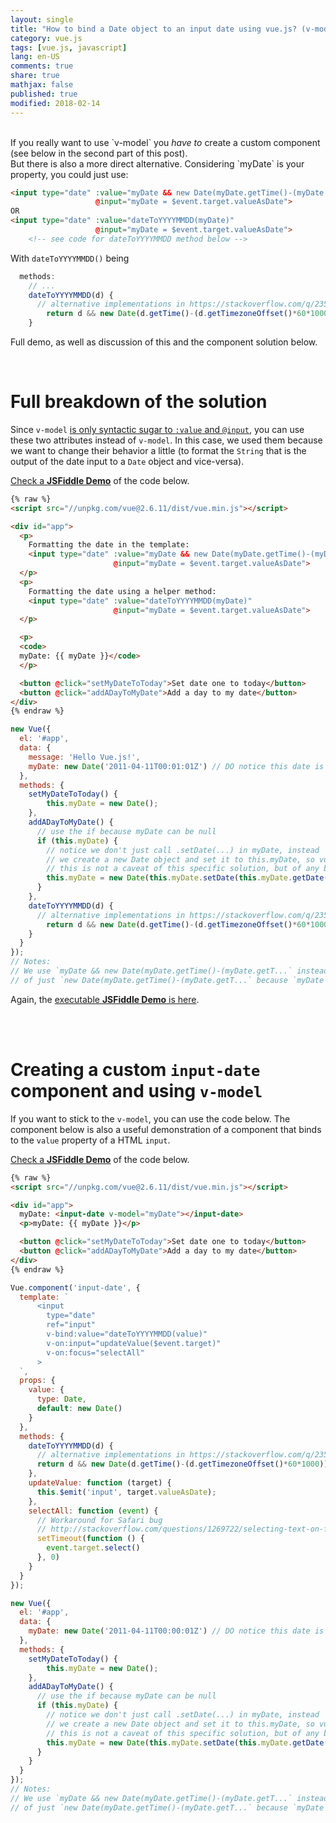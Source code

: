 ```yaml
---
layout: single
title: "How to bind a Date object to an input date using vue.js? (v-model doesn't work)"
category: vue.js
tags: [vue.js, javascript]
lang: en-US
comments: true
share: true
mathjax: false
published: true
modified: 2018-02-14
---
```


<div class="beginning-of-content">
<br>
If you really want to use `v-model` you <i>have to</i> create a custom component (see below in the second part of this post).

<br>
But there is also a more direct alternative. Considering `myDate` is your property, you could just use:

<br>
</div>

```html
<input type="date" :value="myDate && new Date(myDate.getTime()-(myDate.getTimezoneOffset()*60*1000)).toISOString().split('T')[0]"
                   @input="myDate = $event.target.valueAsDate">
OR
<input type="date" :value="dateToYYYYMMDD(myDate)"
                   @input="myDate = $event.target.valueAsDate">
    <!-- see code for dateToYYYYMMDD method below -->
```

With `dateToYYYYMMDD()` being

```js
  methods:
    // ...
    dateToYYYYMMDD(d) {
      // alternative implementations in https://stackoverflow.com/q/23593052/1850609
    	return d && new Date(d.getTime()-(d.getTimezoneOffset()*60*1000)).toISOString().split('T')[0]
    }
```

Full demo, as well as discussion of this and the component solution below.

<!-- more -->

<br>

# Full breakdown of the solution

Since `v-model` [is only syntactic sugar to `:value` and `@input`][1], you can use these two attributes instead of `v-model`. In this case, we used them because we want to change their behavior a little (to format the `String` that is the output of the date input to a `Date` object and vice-versa).

[Check a **JSFiddle Demo**][jsfiddle-direct] of the code below.

```html
{% raw %}
<script src="//unpkg.com/vue@2.6.11/dist/vue.min.js"></script>

<div id="app">
  <p>
    Formatting the date in the template:
    <input type="date" :value="myDate && new Date(myDate.getTime()-(myDate.getTimezoneOffset()*60*1000)).toISOString().split('T')[0]"
                       @input="myDate = $event.target.valueAsDate">
  </p>
  <p>
    Formatting the date using a helper method:
    <input type="date" :value="dateToYYYYMMDD(myDate)"
                       @input="myDate = $event.target.valueAsDate">
  </p>

  <p>
  <code>
  myDate: {{ myDate }}</code>
  </p>

  <button @click="setMyDateToToday">Set date one to today</button>
  <button @click="addADayToMyDate">Add a day to my date</button>
</div>
{% endraw %}
```

```javascript
new Vue({
  el: '#app',
  data: {
    message: 'Hello Vue.js!',
    myDate: new Date('2011-04-11T00:01:01Z') // DO notice this date is set in UTC (Greenwich time) not your current timezone
  },
  methods: {
    setMyDateToToday() {
    	this.myDate = new Date();
    },
    addADayToMyDate() {
      // use the if because myDate can be null
      if (this.myDate) {
        // notice we don't just call .setDate(...) in myDate, instead
        // we create a new Date object and set it to this.myDate, so vue can detect it changed
        // this is not a caveat of this specific solution, but of any binding of dates
        this.myDate = new Date(this.myDate.setDate(this.myDate.getDate() + 1));
      }
    },
    dateToYYYYMMDD(d) {
      // alternative implementations in https://stackoverflow.com/q/23593052/1850609
    	return d && new Date(d.getTime()-(d.getTimezoneOffset()*60*1000)).toISOString().split('T')[0]
    }
  }
});
// Notes:
// We use `myDate && new Date(myDate.getTime()-(myDate.getT...` instead
// of just `new Date(myDate.getTime()-(myDate.getT...` because `myDate` can be null.
```
Again, the [executable **JSFiddle Demo** is here][jsfiddle-direct].

<br><br>

# Creating a custom `input-date` component and using `v-model`

If you want to stick to the `v-model`, you can use the code below. The component below is also a useful demonstration of a component that binds to the `value` property of a HTML `input`.

[Check a **JSFiddle Demo**](https://jsfiddle.net/acdcjunior/0Laa8xv7/127/) of the code below.

```html
{% raw %}
<script src="//unpkg.com/vue@2.6.11/dist/vue.min.js"></script>

<div id="app">
  myDate: <input-date v-model="myDate"></input-date>
  <p>myDate: {{ myDate }}</p>

  <button @click="setMyDateToToday">Set date one to today</button>
  <button @click="addADayToMyDate">Add a day to my date</button>
</div>
{% endraw %}
```

```javascript
Vue.component('input-date', {
  template: `
      <input
        type="date"
        ref="input"
        v-bind:value="dateToYYYYMMDD(value)"
        v-on:input="updateValue($event.target)"
        v-on:focus="selectAll"
      >
  `,
  props: {
    value: {
      type: Date,
      default: new Date()
    }
  },
  methods: {
    dateToYYYYMMDD(d) {
      // alternative implementations in https://stackoverflow.com/q/23593052/1850609
      return d && new Date(d.getTime()-(d.getTimezoneOffset()*60*1000)).toISOString().split('T')[0];
    },
    updateValue: function (target) {
      this.$emit('input', target.valueAsDate);
    },
    selectAll: function (event) {
      // Workaround for Safari bug
      // http://stackoverflow.com/questions/1269722/selecting-text-on-focus-using-jquery-not-working-in-safari-and-chrome
      setTimeout(function () {
      	event.target.select()
      }, 0)
    }
  }
});

new Vue({
  el: '#app',
  data: {
    myDate: new Date('2011-04-11T00:00:01Z') // DO notice this date is set in UTC (Greenwich time) not your current timezone
  },
  methods: {
    setMyDateToToday() {
    	this.myDate = new Date();
    },
    addADayToMyDate() {
      // use the if because myDate can be null
      if (this.myDate) {
        // notice we don't just call .setDate(...) in myDate, instead
        // we create a new Date object and set it to this.myDate, so vue can detect it changed
        // this is not a caveat of this specific solution, but of any binding of dates
        this.myDate = new Date(this.myDate.setDate(this.myDate.getDate() + 1));
      }
    }
  }
});
// Notes:
// We use `myDate && new Date(myDate.getTime()-(myDate.getT...` instead
// of just `new Date(myDate.getTime()-(myDate.getT...` because `myDate` can be null.
```


  [1]: https://vuejs.org/v2/guide/components.html#Form-Input-Components-using-Custom-Events
  [jsfiddle-direct]: https://jsfiddle.net/acdcjunior/r3cjf4x5/274/
